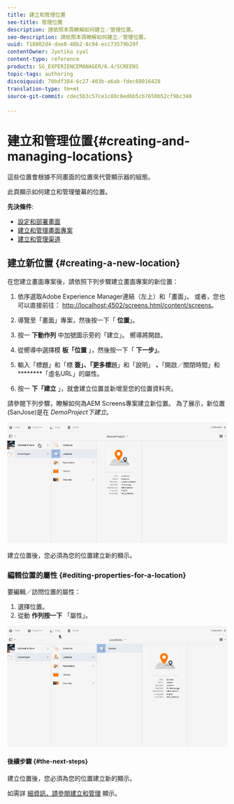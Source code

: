 ```yaml
---
title: 建立和管理位置
seo-title: 管理位置
description: 請依照本頁瞭解如何建立／管理位置。
seo-description: 請依照本頁瞭解如何建立／管理位置。
uuid: f18802d4-dae8-48b2-8c94-ecc73579b29f
contentOwner: Jyotika syal
content-type: reference
products: SG_EXPERIENCEMANAGER/6.4/SCREENS
topic-tags: authoring
discoiquuid: 70bdf384-6c27-403b-a6ab-fdec68016428
translation-type: tm+mt
source-git-commit: cdec5b3c57ce1c80c0ed6b5cb7650b52cf9bc340

---
```



# 建立和管理位置{#creating-and-managing-locations}

這些位置會根據不同畫面的位置來代管顯示器的組態。

此頁顯示如何建立和管理螢幕的位置。

**先決條件**:

* [設定和部署畫面](configuring-screens-introduction.md)
* [建立和管理畫面專案](creating-a-screens-project.md)
* [建立和管理渠道](managing-channels.md)

## 建立新位置 {#creating-a-new-location}

在您建立畫面專案後，請依照下列步驟建立畫面專案的新位置：

1. 依序選取Adobe Experience Manager連結（左上）和「畫面」。 或者，您也可以直接前往： [http://localhost:4502/screens.html/content/screens](http://localhost:4502/screens.html/content/screens)。
1. 導覽至「畫面」專案，然後按一下「 **位置**」。
1. 按一 **下動作列** 中加號圖示旁的「建立」。 嚮導將開啟。
1. 從嚮導中選擇模 **板「位置** 」，然後按一下「 **下一步」**。

1. 輸入「標題」和「標 **簽」、「更多標**&#x200B;題」和「說明」 **、**「開啟／關閉時間」和 ********「虛名URL」的屬性。

1. 按一 **下「建立** 」，就會建立位置並新增至您的位置資料夾。

請參閱下列步驟，瞭解如何為AEM Screens專案建立新位置。 為了展示，新位置(SanJose)是在 *DemoProject下建立*。

![player2](assets/player2.gif)

建立位置後，您必須為您的位置建立新的顯示。

### 編輯位置的屬性 {#editing-properties-for-a-location}

要編輯／訪問位置的屬性：

1. 選擇位置。
1. 從動 **作列按一下** 「屬性」。

![player3](assets/player3.gif)

#### 後續步驟 {#the-next-steps}

建立位置後，您必須為您的位置建立新的顯示。

如需詳 [細資訊，請參閱建立和管理](managing-displays.md) 顯示。
